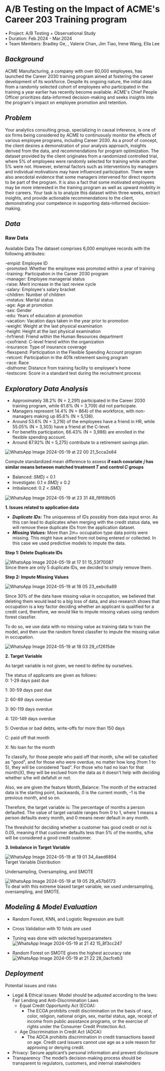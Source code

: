 # A/B Testing on the Impact of ACME's Career 203 Training program

•⁠ Project:      A/B Testing + Observational Study  
•⁠ Duration:     Feb.2024 - Mar.2024    
•⁠ Team Members: Bradley Ge, , Valerie Chan, Jim Tiao, Irene Wang, Ella Lee  

## *Background*

ACME Manufacturing, a company with over 60,000 employees, has launched the Career 2030 training program aimed at fostering the career development of its workforce. Despite its ongoing nature, the initial data from a randomly selected cohort of employees who participated in the training a year earlier has recently become available. ACME's Chief People Officer prioritizes data-informed decision-making and seeks insights into the program's impact on employee promotion and retention.

## *Problem*
Your analytics consulting group, specializing in causal inference, is one of six firms being considered by ACME to continuously monitor the effects of various employee programs, including Career 2030. As a proof of concept, the client desires a demonstration of your analysis approach, insights derived from the data, and recommendations for program optimization. The dataset provided by the client originates from a randomized controlled trial, where 5% of employees were randomly selected for training while another 5% were not. However, external factors such as interventions by managers and individual motivations may have influenced participation. There were also anecdotal evidence that some managers intervened for direct reports to be part of the program. It is also a fact that some motivated employees may be more interested in the training program as well as upward mobility in their careers. Your task is to analyze this dataset within three weeks, extract insights, and provide actionable recommendations to the client, demonstrating your competence in supporting data-informed decision-making.

## *Data*

### Raw Data
Available Data
The dataset comprises 6,000 employee records with the following attributes:

-empid: Employee ID  
-promoted: Whether the employee was promoted within a year of training  
-training: Participation in the Career 2030 program  
-manager: Employee managerial status  
-raise: Merit increase in the last review cycle  
-salary: Employee's salary bracket  
-children: Number of children  
-mstatus: Marital status  
-age: Age at promotion  
-sex: Gender  
-edu: Years of education at promotion  
-vacation: Vacation days taken in the year prior to promotion  
-weight: Weight at the last physical examination  
-height: Height at the last physical examination  
-hrfriend: Friend within the Human Resources department  
-cxofriend: C-level friend within the organization  
-insurance: Type of insurance coverage  
-flexspend: Participation in the Flexible Spending Account program  
-retcont: Participation in the 401k retirement saving program  
-race: Race  
-disthome: Distance from training facility to employee's home  
-testscore: Score in a standard test during the recruitment process  




## *Exploratory Data Analysis*

- Approximately 38.2% (N = 2,291) participated in the Career 2030 training program, while 61.8% (N = 3,709) did not participate.
- Managers represent 14.4% (N = 864) of the workforce, with non-managers making up 85.6% (N = 5,136).
- Around 53.6% (N = 3,216) of the employees have a friend in HR, while 55.05% (N = 3,303) have a friend at the C-level.
- For benefits participation, 66.43% (N = 3,986) are enrolled in the flexible spending account.
- Around 87.92% (N = 5,275) contribute to a retirement savings plan.

![WhatsApp Image 2024-05-19 at 22 00 21_5cca2e84](https://github.com/BradleyGe/A-B-Testing-on-the-Impact-Evaluation-of-ACME-s-Career-2030-Training-Program/assets/141160516/4672d1cb-de75-4759-8bdb-b28984ef0fa3)

Compute standardized mean difference to assess **if each covariate 𝑗 has similar means between matched treatment 𝑇 and control 𝐶 groups**  

- Balanced: 𝑆𝑀𝐷𝑗 < 0.1
- Investigate: 0.1 ≤ 𝑆𝑀𝐷𝑗 ≤ 0.2
- Imbalanced: 0.2 < 𝑆𝑀𝐷𝑗

![WhatsApp Image 2024-05-19 at 23 31 48_f8f69b05](https://github.com/BradleyGe/A-B-Testing-on-the-Impact-Evaluation-of-ACME-s-Career-2030-Training-Program/assets/141160516/c7bad05d-48f7-447a-87ca-a2ad58c16482)






**1. Issues related to application data**
*   ***Duplicate IDs:*** The uniqueness of IDs possibly from data input error. As this can lead to duplicates when merging with the credit status data, we will remove these duplicate IDs from the application dataset.
*   ***Missing Values:*** More than 2m+ occupation type data points were missing. This might have arised from not being entered or collected. In this case we used predictive models to impute the data.

**Step 1: Delete Duplicate IDs**  

![WhatsApp Image 2024-05-19 at 17 51 15_53f70087](https://github.com/BradleyGe/Credit-Card-Approval-Prediction-Project/assets/141160516/46e7f333-d38e-4888-b435-0eaeab95aae8)  
Since there are only 5 duplicate IDs, we decided to simply remove them.

**Step 2: Impute Missing Values**  

![WhatsApp Image 2024-05-19 at 18 05 23_eebc8a89](https://github.com/BradleyGe/Credit-Card-Approval-Prediction-Project/assets/141160516/e3fb9b6a-54bf-4a82-903f-a6c13a0d85f9)  

Since 30% of the data have missing value in occupation, we believed that deleting them would lead to a big loss of data, and also research shows that occupation is a key factor deciding whether an applicant is qualified for a credit card, therefore, we would like to impute missing values using random forest classfier.

To do so, we use data with no missing value as training data to train the model, and then use the random forest classfier to impute the missing value in occupation.  

![WhatsApp Image 2024-05-19 at 18 03 29_cf2615de](https://github.com/BradleyGe/Credit-Card-Approval-Prediction-Project/assets/141160516/36b4f8ae-51e7-4046-853e-bb2ea5811a61)  



**2. Target Variable**  

As target variable is not given, we need to define by ourselves.

The status of applicants are given as follows:  
0: 1-29 days past due  

1: 30-59 days past due  

2: 60-89 days overdue   

3: 90-119 days overdue   

4: 120-149 days overdue   

5: Overdue or bad debts, write-offs for more than 150 days   

C: paid off that month   

X: No loan for the month  

To classify, for those people who paid off that month, s/he will be calssfied as "good", and for those who were overdue, no matter how long (from 1 to 5), they will be considered "bad". For those who had no loan for that month(X), they will be exclued from the data as it doesn't help with deciding whether s/he will defafult or not.

Also, we are given the feature Month_Balance: The month of the extracted data is the starting point, backwards, 0 is the current month, -1 is the previous month, and so on.  

Therefore, the target variable is: The percentage of months a person defaulted. The value of target variable ranges from 0 to 1, where 1 means a person defaults every month, and 0 means never default in any month.  

The threshold for deciding whether a customer has good credit or not is 0.05, meaning if that customer defaults less than 5% of the months, s/he will be considered a good credit customer.  


**3. Imbalance in Target Variable**  

![WhatsApp Image 2024-05-19 at 19 01 34_4aed6894](https://github.com/BradleyGe/Credit-Card-Approval-Prediction-Project/assets/141160516/f6d99eed-bf9d-48be-97df-8aa0423cf363)  
Target Variable Distribution  


Undersampling, Oversampling, and SMOTE  

![WhatsApp Image 2024-05-19 at 19 05 29_e57b6173](https://github.com/BradleyGe/Credit-Card-Approval-Prediction-Project/assets/141160516/f2b3d254-d7f1-4a2e-bcff-9f7dbb3b189f)  
To deal with this extreme biased target variable, we used undersampling, oversampling, and SMOTE.


## *Modeling & Model Evaluation*
- Random Forest, KNN, and Logistic Regression are built
- Cross Validation with 10 folds are used
- Tuning was done with selected hyperparameters
![WhatsApp Image 2024-05-19 at 21 42 15_8f3cc247](https://github.com/BradleyGe/Credit-Card-Approval-Prediction-Project/assets/141160516/797a7974-138d-4483-9ddd-b2ebf8dab71f)

- Random Forest on SMOTE gives the highest accuracy rate
![WhatsApp Image 2024-05-19 at 21 22 28_0acfceb3](https://github.com/BradleyGe/Credit-Card-Approval-Prediction-Project/assets/141160516/b7b1a0b9-4507-4274-8a9d-d37a9c7f935c)



## *Deployment*  
Potential issues and risks
- Legal & Ethical issues: Model should be adjusted according to the laws: Fair Lending and Anti-Discrimination Laws
  - Equal Credit Opportunity Act (ECOA): 
    - The ECOA prohibits credit discrimination on the basis of race, color, religion, national origin, sex, marital status, age, receipt of income from public assistance programs, or the exercise of rights under the Consumer Credit Protection Act.
  - Age Discrimination in Credit Act (ADCA):
    - The ADCA prohibits discrimination in credit transactions based on age. Credit card issuers cannot use age as a sole reason for approving or denying credit.
- Privacy: Secure applicant’s personal information and prevent disclosure
- Transparency :The model’s decision-making process should be transparent to regulators, customers, and internal stakeholders


